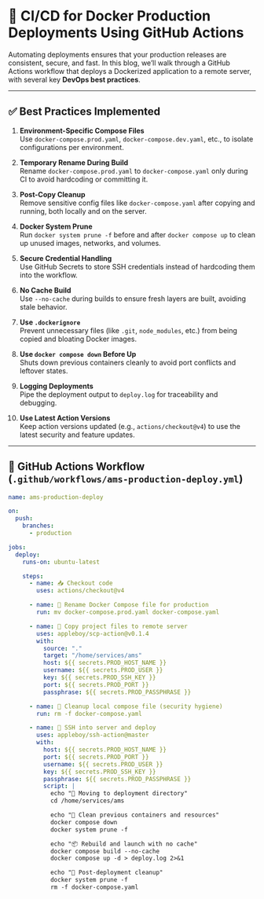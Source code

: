 # 🚀 CI/CD for Docker Production Deployments Using GitHub Actions

Automating deployments ensures that your production releases are consistent, secure, and fast. In this blog, we’ll walk through a GitHub Actions workflow that deploys a Dockerized application to a remote server, with several key **DevOps best practices**.

---

## ✅ Best Practices Implemented

1. **Environment-Specific Compose Files**  
   Use `docker-compose.prod.yaml`, `docker-compose.dev.yaml`, etc., to isolate configurations per environment.

2. **Temporary Rename During Build**  
   Rename `docker-compose.prod.yaml` to `docker-compose.yaml` only during CI to avoid hardcoding or committing it.

3. **Post-Copy Cleanup**  
   Remove sensitive config files like `docker-compose.yaml` after copying and running, both locally and on the server.

4. **Docker System Prune**  
   Run `docker system prune -f` before and after `docker compose up` to clean up unused images, networks, and volumes.

5. **Secure Credential Handling**  
   Use GitHub Secrets to store SSH credentials instead of hardcoding them into the workflow.

6. **No Cache Build**  
   Use `--no-cache` during builds to ensure fresh layers are built, avoiding stale behavior.

7. **Use `.dockerignore`**  
   Prevent unnecessary files (like `.git`, `node_modules`, etc.) from being copied and bloating Docker images.

8. **Use `docker compose down` Before Up**  
   Shuts down previous containers cleanly to avoid port conflicts and leftover states.

9. **Logging Deployments**  
   Pipe the deployment output to `deploy.log` for traceability and debugging.

10. **Use Latest Action Versions**  
   Keep action versions updated (e.g., `actions/checkout@v4`) to use the latest security and feature updates.

---

## 🔧 GitHub Actions Workflow (`.github/workflows/ams-production-deploy.yml`)

```yaml
name: ams-production-deploy

on:
  push:
    branches:
      - production

jobs:
  deploy:
    runs-on: ubuntu-latest

    steps:
      - name: 📥 Checkout code
        uses: actions/checkout@v4

      - name: 📝 Rename Docker Compose file for production
        run: mv docker-compose.prod.yaml docker-compose.yaml

      - name: 📂 Copy project files to remote server
        uses: appleboy/scp-action@v0.1.4
        with:
          source: "."
          target: "/home/services/ams"
          host: ${{ secrets.PROD_HOST_NAME }}
          username: ${{ secrets.PROD_USER }}
          key: ${{ secrets.PROD_SSH_KEY }}
          port: ${{ secrets.PROD_PORT }}
          passphrase: ${{ secrets.PROD_PASSPHRASE }}

      - name: 🧼 Cleanup local compose file (security hygiene)
        run: rm -f docker-compose.yaml

      - name: 🚀 SSH into server and deploy
        uses: appleboy/ssh-action@master
        with:
          host: ${{ secrets.PROD_HOST_NAME }}
          port: ${{ secrets.PROD_PORT }}
          username: ${{ secrets.PROD_USER }}
          key: ${{ secrets.PROD_SSH_KEY }}
          passphrase: ${{ secrets.PROD_PASSPHRASE }}
          script: |
            echo "📁 Moving to deployment directory"
            cd /home/services/ams

            echo "🧼 Clean previous containers and resources"
            docker compose down
            docker system prune -f

            echo "📦 Rebuild and launch with no cache"
            docker compose build --no-cache
            docker compose up -d > deploy.log 2>&1

            echo "🧹 Post-deployment cleanup"
            docker system prune -f
            rm -f docker-compose.yaml
